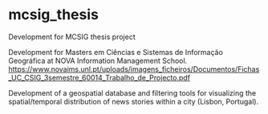 # mcsig_thesis
Development for MCSIG thesis project

Development for Masters em Ciências e Sistemas de Informação Geográfica at NOVA Information Management School.
https://www.novaims.unl.pt/uploads/imagens_ficheiros/Documentos/Fichas_UC_CSIG_3semestre_60014_Trabalho_de_Projecto.pdf

Development of a geospatial database and filtering tools for visualizing the spatial/temporal distribution of news stories within a city (Lisbon, Portugal).
